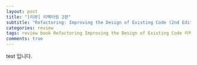 ```yaml
---  
layout: post  
title: "[리뷰] 리팩터링 2판"  
subtitle: "Refactoring: Improving the Design of Existing Code (2nd Edition)"  
categories: review  
tags: review book Refactoring Improving the Design of Existing Code 리팩터링
comments: true  
---  
```


test 입니다.